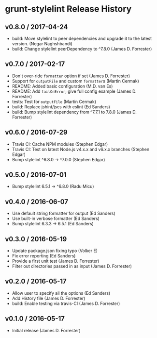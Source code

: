# grunt-stylelint Release History

## v0.8.0 / 2017-04-24
* build: Move stylelint to peer dependencies and upgrade it to the latest version. (Negar Naghshbandi)
* build: Change stylelint peerDependency to ^7.8.0 (James D. Forrester)

## v0.7.0 / 2017-02-17
* Don't over-ride `formatter` option if set (James D. Forrester)
* Support for `outputFile` and custom `formatter`s (Martin Cermak)
* README: Added basic configuration (M.D. van Es)
* README: Add `failOnError`; give full config example (James D. Forrester)
* tests: Test for `outputFile` (Martin Cermak)
* build: Replace jshint/jscs with eslint (Ed Sanders)
* build: Bump stylelint dependency from ^7.7.1 to 7.8.0 (James D. Forrester)

## v0.6.0 / 2016-07-29
* Travis CI: Cache NPM modules (Stephen Edgar)
* Travis CI: Test on latest Node.js v4.x.x and v6.x.x branches (Stephen Edgar)
* Bump stylelint ^6.8.0 -> ^7.0.0 (Stephen Edgar)

## v0.5.0 / 2016-07-01
* Bump stylelint 6.5.1 -> ^6.8.0 (Radu Micu)

## v0.4.0 / 2016-06-07
* Use default string formatter for output (Ed Sanders)
* Use built-in verbose formatter (Ed Sanders)
* Bump stylelint 6.3.3 -> 6.5.1 (Ed Sanders)

## v0.3.0 / 2016-05-19
* Update package.json fixing typo (Volker E)
* Fix error reporting (Ed Sanders)
* Provide a first unit test (James D. Forrester)
* Filter out directories passed in as input (James D. Forrester)

## v0.2.0 / 2016-05-17
* Allow user to specify all the options (Ed Sanders)
* Add History file (James D. Forrester)
* build: Enable testing via travis-CI (James D. Forrester)

## v0.1.0 / 2016-05-17
* Initial release (James D. Forrester)
